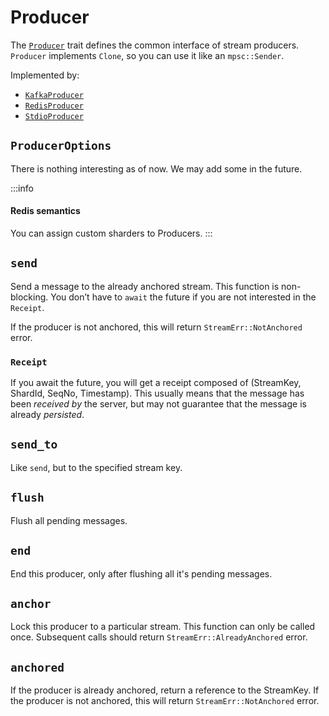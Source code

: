 # Producer

The [`Producer`](https://docs.rs/sea-streamer/*/sea_streamer/trait.Producer.html) trait defines the common interface of stream producers. `Producer` implements `Clone`, so you can use it like an `mpsc::Sender`.

Implemented by:
+ [`KafkaProducer`](https://docs.rs/sea-streamer-kafka/*/sea_streamer_kafka/struct.KafkaProducer.html)
+ [`RedisProducer`](https://docs.rs/sea-streamer-redis/*/sea_streamer_redis/struct.RedisProducer.html)
+ [`StdioProducer`](https://docs.rs/sea-streamer-stdio/latest/sea_streamer_stdio/struct.StdioProducer.html)

## `ProducerOptions`

There is nothing interesting as of now. We may add some in the future.

:::info
#### Redis semantics

You can assign custom sharders to Producers.
:::

## `send`

Send a message to the already anchored stream. This function is non-blocking. You don’t have to `await` the future if you are not interested in the `Receipt`.

If the producer is not anchored, this will return `StreamErr::NotAnchored` error.

### `Receipt`

If you await the future, you will get a receipt composed of (StreamKey, ShardId, SeqNo, Timestamp). This usually means that the message has been *received by* the server, but may not guarantee that the message is already *persisted*.

## `send_to`

Like `send`, but to the specified stream key.

## `flush`

Flush all pending messages.

## `end`

End this producer, only after flushing all it's pending messages.

## `anchor`

Lock this producer to a particular stream. This function can only be called once. Subsequent calls should return `StreamErr::AlreadyAnchored` error.

## `anchored`

If the producer is already anchored, return a reference to the StreamKey. If the producer is not anchored, this will return `StreamErr::NotAnchored` error.
